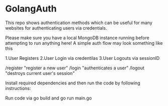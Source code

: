 # GolangAuth
This repo shows authentication methods which can be useful for many websites for authenticating users via credentials.

Please make sure you have a local MongoDB instance running before attempting to run anything here! A simple auth flow may look something like this

1.User Registers 
2.User Login via credentilas
3.User Logouts via sessionID

/register "register a new user"
/login "authenticates a user"
/logout "destroys current user's session"

Install required dependencies and then run the code by following instructions:

Run code via go build and go run main.go
